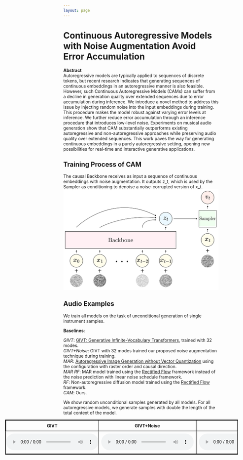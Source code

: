 ```yaml
---
layout: page
---
```


<style>
table {
  border-collapse: collapse;
  width: 100%;
}

th, td {
  border: 1px solid black;
  padding: 8px;
  text-align: center;
} 

/* Style for the empty cells in the second row */
tr:nth-child(even) td:first-child { 
  border: none; /* Remove border for empty cells */
  padding: 0;   /* Remove padding for empty cells */
}
</style>

# Continuous Autoregressive Models with Noise Augmentation Avoid Error Accumulation


**Abstract**  
Autoregressive models are typically applied to sequences of discrete tokens, but recent research indicates that generating sequences of continuous embeddings in an autoregressive manner is also feasible. However, such Continuous Autoregressive Models (CAMs) can suffer from a decline in generation quality over extended sequences due to error accumulation during inference. We introduce a novel method to address this issue by injecting random noise into the input embeddings during training. This procedure makes the model robust against varying error levels at inference. We further reduce error accumulation through an inference procedure that introduces low-level noise. Experiments on musical audio generation show that CAM substantially outperforms existing autoregressive and non-autoregressive approaches while preserving audio quality over extended sequences. This work paves the way for generating continuous embeddings in a purely autoregressive setting, opening new possibilities for real-time and interactive generative applications.

## Training Process of CAM
The causal Backbone receives as input a sequence of continuous embeddings with noise augmentation. It outputs z_t, which is used by the Sampler as conditioning to denoise a noise-corrupted version of x_t.
<img src="imgs/training.png">


## Audio Examples

We train all models on the task of unconditional generation of single instrument samples.

__Baselines__:

*GIVT*: [GIVT: Generative Infinite-Vocabulary Transformers](https://arxiv.org/abs/2312.02116), trained with 32 modes.  
*GIVT+Noise*: GIVT with 32 modes trained our proposed noise augmentation technique during training.  
*MAR*: [Autoregressive Image Generation without Vector Quantization](https://arxiv.org/abs/2406.11838) using the configuration with raster order and causal direction.  
*MAR RF*: MAR model trained using the [Rectified Flow](https://arxiv.org/abs/2209.03003) framework instead of the noise prediction with linear noise schedule framework.  
*RF*: Non-autoregressive diffusion model trained using the [Rectified Flow](https://arxiv.org/abs/2209.03003) framework.  
*CAM*: Ours.  


We show random unconditional samples generated by all models. For all autoregressive models, we generate samples with double the length of the total context of the model.


<table style="margin-left: -5cm !important; width: 150%; border-collapse: collapse; border: 2px solid black; text-align: center;">
  <!-- Sample 1 -->
  <tr>
    <th style="width: 16.66%;">GIVT</th> 
    <th style="width: 16.66%;">GIVT+Noise</th>
    <th style="width: 16.66%;">MAR</th>
    <th style="width: 16.66%;">MAR RF</th>
    <th style="width: 16.66%;">RF</th>
    <th style="width: 16.66%;">CAM</th>
  </tr>
  <tr>
    <td>
      <audio src="givt/1.mp3" controls></audio>
    </td>
    <td>
      <audio src="givt_noise/1.mp3" controls></audio>
    </td>
    <td>
      <audio src="mar/1.mp3" controls></audio>
    </td>
    <td>
      <audio src="mar_rf/1.mp3" controls></audio>
    </td>
    <td>
      <audio src="rf/1.mp3" controls></audio>
    </td>
    <td>
      <audio src="cam/1.mp3" controls></audio>
    </td>
  </tr>

</table>
